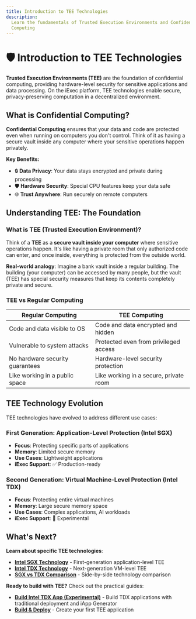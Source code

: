 ```yaml
---
title: Introduction to TEE Technologies
description:
  Learn the fundamentals of Trusted Execution Environments and Confidential
  Computing
---
```


# 🛡️ Introduction to TEE Technologies

**Trusted Execution Environments (TEE)** are the foundation of confidential
computing, providing hardware-level security for sensitive applications and data
processing. On the iExec platform, TEE technologies enable secure,
privacy-preserving computation in a decentralized environment.

## What is Confidential Computing?

**Confidential Computing** ensures that your data and code are protected even
when running on computers you don't control. Think of it as having a secure
vault inside any computer where your sensitive operations happen privately.

**Key Benefits:**

- 🔒 **Data Privacy**: Your data stays encrypted and private during processing
- 🛡️ **Hardware Security**: Special CPU features keep your data safe
- 🌐 **Trust Anywhere**: Run securely on remote computers

## Understanding TEE: The Foundation

### What is TEE (Trusted Execution Environment)?

Think of a **TEE** as a **secure vault inside your computer** where sensitive
operations happen. It's like having a private room that only authorized code can
enter, and once inside, everything is protected from the outside world.

**Real-world analogy**: Imagine a bank vault inside a regular building. The
building (your computer) can be accessed by many people, but the vault (TEE) has
special security measures that keep its contents completely private and secure.

### TEE vs Regular Computing

| **Regular Computing**           | **TEE Computing**                      |
| ------------------------------- | -------------------------------------- |
| Code and data visible to OS     | Code and data encrypted and hidden     |
| Vulnerable to system attacks    | Protected even from privileged access  |
| No hardware security guarantees | Hardware-level security protection     |
| Like working in a public space  | Like working in a secure, private room |

## TEE Technology Evolution

TEE technologies have evolved to address different use cases:

### First Generation: Application-Level Protection (Intel SGX)

- **Focus**: Protecting specific parts of applications
- **Memory**: Limited secure memory
- **Use Cases**: Lightweight applications
- **iExec Support**: ✅ Production-ready

### Second Generation: Virtual Machine-Level Protection (Intel TDX)

- **Focus**: Protecting entire virtual machines
- **Memory**: Large secure memory space
- **Use Cases**: Complex applications, AI workloads
- **iExec Support**: 🔬 Experimental

## What's Next?

**Learn about specific TEE technologies**:

- **[Intel SGX Technology](/get-started/protocol/tee/intel-sgx)** -
  First-generation application-level TEE
- **[Intel TDX Technology](/get-started/protocol/tee/intel-tdx)** -
  Next-generation VM-level TEE
- **[SGX vs TDX Comparison](/get-started/protocol/tee/sgx-vs-tdx)** -
  Side-by-side technology comparison

**Ready to build with TEE?** Check out the practical guides:

- **[Build Intel TDX App (Experimental)](/guides/build-iapp/advanced/create-your-first-tdx-app)** -
  Build TDX applications with traditional deployment and iApp Generator
- **[Build & Deploy](/guides/build-iapp/build-&-deploy)** - Create your first
  TEE application
